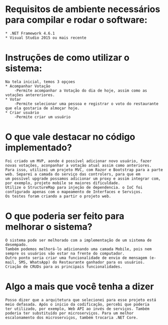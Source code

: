 # Requisitos de ambiente necessários para compilar e rodar o software:
    * .NET Framework 4.6.1
    * Visual Studio 2015 ou mais recente

# Instruções de como utilizar o sistema:
    Na tela inicial, temos 3 opçoes
    * Acompanhar Votação
        -Permite acompanhar a Votação do dia de hoje, assim como as votações antereriores.
    * Votar
        -Permite selecionar uma pessoa e registrar o voto do restaurante que ela gostaria de almoçar hoje. 
    * Criar usuário
        -Permite criar um usuário

# O que vale destacar no código implementado?
    Foi criado um MVP, aonde é possível adicionar novo usuário, fazer novas votações, aconpanhar a votação atual assim como anteriores.
    Para isso, utilizei um projeto MVC, com Razor e Bootstrap para a parte web. Separei a camada do serviço das controlers, para que em 
    um possível upgrade possamos adicionar um proxy e assim integrar com, por exemplo, projeto mobile se maiores dificuldade.
    Utilize o StructureMap para injeção de dependencia. o IoC foi configurado apenas com o mapeamento de Interfaces e Serviços.
    Os testes foram criando a partir o projeto web.

# O que poderia ser feito para melhorar o sistema?
    O sistema pode ser melhorado com a implementação de um sistema de desempado.
    Também podemos melhorá-lo adicionando uma camada Mobile, pois nem sempre os usuários vão estar na frente do computador.
    Outro ponto seria criar uma funcionalidade de envio de mensagem (e-mail, SMS, WhatsApp) do Restaurante ganhador para os usuários.
    Criação de CRUDs para as principais funcionalidades.

# Algo a mais que você tenha a dizer
    Posso dizer que a arquitetura que selecionei para esse projeto está meio defasada. Após o inicio da codificação, percebi que poderia
    ter utilizado, por exemplo, Web API ao invés de serviços. Também poderia ter substituído por microserviços. Para um melhor 
    escalonamento dos microserviços, também trocaria .NET Core.
    
